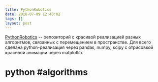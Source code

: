 ```yaml
---
title: PythonRobotics
date: 2018-07-09 12:40:02
tags: []
layout: post
---
```


[PythonRobotics](https://github.com/AtsushiSakai/PythonRobotics) -- репозиторий с красивой реализацией разных алгоритмов, связанных с перемещением в пространстве. Для всего сделана python-реализация через pandas, numpy, scipy с отрисовкой красивой анимации через matplotlib.

# python #algorithms
